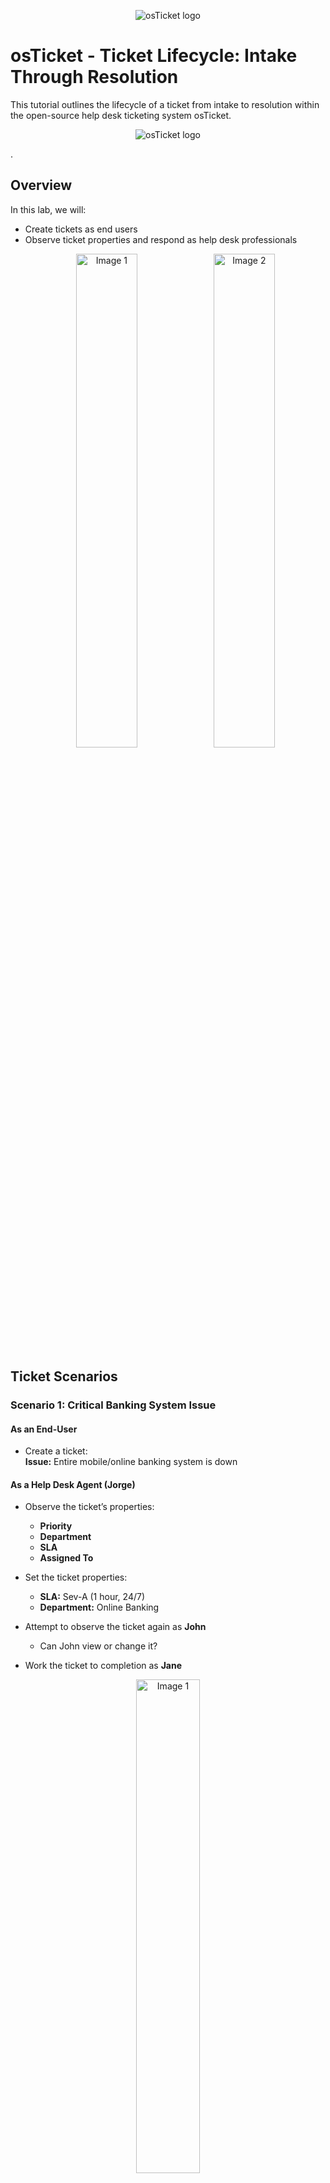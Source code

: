 <p align="center">
<img src="https://i.imgur.com/Clzj7Xs.png" alt="osTicket logo"/>
</p>

<h1>osTicket - Ticket Lifecycle: Intake Through Resolution</h1>
This tutorial outlines the lifecycle of a ticket from intake to resolution within the open-source help desk ticketing system osTicket.
<p align="center">
<img src="https://i.imgur.com/tr7JeLv.png" alt="osTicket logo"/>
</p>

.<br />


## Overview  
In this lab, we will:  
- Create tickets as end users  
- Observe ticket properties and respond as help desk professionals
  <p align="center">
  <img src="https://i.imgur.com/qNaVszj.png" alt="Image 1" width="45%"/>
  <img src="https://i.imgur.com/Ym8ShIE.png" alt="Image 2" width="45%"/>
</p>

## Ticket Scenarios  

### Scenario 1: Critical Banking System Issue  
#### As an End-User  
- Create a ticket:  
  **Issue:** Entire mobile/online banking system is down  

#### As a Help Desk Agent (**Jorge**)  
- Observe the ticket’s properties:  
  - **Priority**  
  - **Department**  
  - **SLA**  
  - **Assigned To**  

- Set the ticket properties:  
  - **SLA:** Sev-A (1 hour, 24/7)  
  - **Department:** Online Banking  

- Attempt to observe the ticket again as **John**  
  - Can John view or change it?  

- Work the ticket to completion as **Jane**
<p align="center">  
  <img src="https://i.imgur.com/iwZCv0g.png" alt="Image 1" width="45%"/>
    
</p>  


---

### Scenario 2: Password Reset
#### As an End-User  
- Create a ticket:  
  **Issue:** Accounting department needs an Adobe upgrade (broken)  

#### As a Help Desk Agent (**Jorge**)  
- Observe the ticket’s properties:  
  - **Priority**  
  - **Department**  
  - **SLA**  
  - **Assigned To**  

- Set the ticket properties:  
  - **SLA:** Sev-B (4 hours, 24/7)  
  - **Department:** Support  

- Work the ticket to completion as **Jane**
<p align="center">  
  <img src="https://i.imgur.com/K2Tnalz.png" alt="Image 2" width="45%"/>
    
</p>  

---

### Scenario 3: CFO Laptop Failure  
#### As an End-User  
- Create a ticket:  
  **Issue:** CFO’s laptop will no longer turn on  

#### As a Help Desk Agent (**Jorge**)  
- Observe the ticket’s properties:  
  - **Priority**  
  - **Department**  
  - **SLA**  
  - **Assigned To**  

- Set the ticket properties:  
  - **SLA:** Sev-B (4 hours, 24/7)  
  - **Department:** Support  

- Work the ticket to completion as **Jorge**
<p align="center">  
  <img src="https://i.imgur.com/oVozHjj.png" alt="Image 2" width="45%"/>
    
</p>  
